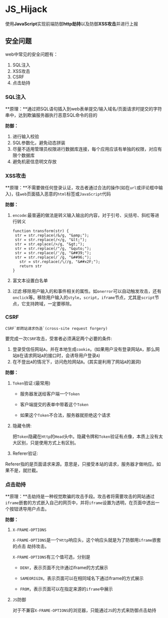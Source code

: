 # JS_Hijack

使用**JavaScript**实现前端防御**http劫持**以及防御**XSS攻击**并进行上报

## 安全问题

web中常见的安全问题有：

1. SQL注入
2. XSS攻击
3. CSRF
4. 点击劫持

### SQL注入

**原理：**通过把SQL语句插入到web表单提交/输入域名/页面请求时提交的字符串中，达到欺骗服务器执行恶意SQL命令的目的

**防御：**

1. 进行输入校验
2. SQL参数化，避免动态拼装
3. 尽量不适用管理员权限进行数据库连接，每个应用应该有单独的权限，对应有限个数据库
4. 避免机密信息明文存放

### XSS攻击

**原理：**不需要做任何登录认证，攻击者通过合法的操作(如在`url`或评论框中输入)，往`web`页面插入恶意的`html`标签或`JavaScript`代码

**防御：**

1. `encode`:最普遍的做法是转义输入输出的内容，对于引号、尖括号、斜杠等进行转义

   ```
   function transform(str) {
   	str = str.replace(/&/g, "&amp;");
   	str = str.replace(/</g, "&lt;");
   	str = str.eplace(/>/g, "&gt;");
   	str = str.replace(/"/g, "&quto;");
   	str = str.replace(/'/g, "&##39;");
   	str = str.replace(/`/g, "&##96;");
      str = str.replace(/\//g, "&##x2F;");
      return str
   }
   ```

   

2. 富文本设置白名单

3. 过滤:移除用户输入的和事件相关的属性。如`onerror`可以自动触发攻击，还有`onclick`等。移除用户输入的`style`，`script`，`iframe`节点，尤其是`script`节点，它支持跨域，一定要移除。

### CSRF

```
CSRF`即跨站请求伪造`(cross-site request forgery)
```

要完成一次`CSRF`攻击，受害者必须满足两个必要的条件:

1. 登录受信任网站`A`，并在本地生成`cookie`。(如果用户没有登录网站`A`，那么网站`B`在请求网站`A`的接口时，会诱导用户登录`A`)
2. 在不登出`A`的情况下，访问危险网站`B`。(其实是利用了网站`A`的漏洞)

**防御：**

1. `Token`验证:(最常用)

   - 服务器发送给客户端一个`Token`

   - 客户端提交的表单中带着这个`Token`

   - 如果这个`Token`不合法，服务器就拒绝这个请求
2. 隐藏令牌:

     把`Token`隐藏在`Http`的`Head`头中。隐藏令牌和`Token`验证有点像，本质上没有太大区别，只是使用方式上有区别。
3. Referer验证:

​		Referer指的是页面请求来源。意思是，只接受本站的请求，服务器才做响应。如果不是，就拦截。

### 点击劫持

**原理：**击劫持是一种视觉欺骗的攻击手段。攻击者将需要攻击的网站通过`iframe`嵌套的方式嵌入自己的网页中，并将`iframe`设置为透明，在页面中透出一个按钮诱导用户点击。

**防御：**

1. `X-FRAME-OPTIONS`

	`X-FRAME-OPTIONS`是一个`Http`响应头，这个响应头就是为了防御用`iframe`嵌套的点击 劫持攻击。

	`X-FRAME-OPTIONS`有三个值可选，分别是

	- `DENY`，表示页面不允许通过iframe的方式展示
	- `SAMEORIGIN`，表示页面可以在相同域名下通过iframe的方式展示
	
	- `FROM`，表示页面可以在指定来源的`iframe`中展示

2. `JS`防御

   对于不兼容`X-FRAME-OPTIONS`的浏览器，只能通过`JS`的方式来防御点击劫持
